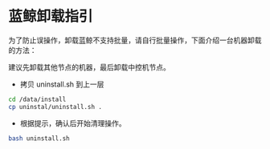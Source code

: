 # 蓝鲸卸载指引


为了防止误操作，卸载蓝鲸不支持批量，请自行批量操作，下面介绍一台机器卸载的方法：

建议先卸载其他节点的机器，最后卸载中控机节点。

- 拷贝 uninstall.sh 到上一层 
 
```bash
cd /data/install
cp uninstal/uninstall.sh . 
```

- 根据提示，确认后开始清理操作。

```bash
bash uninstall.sh
```


